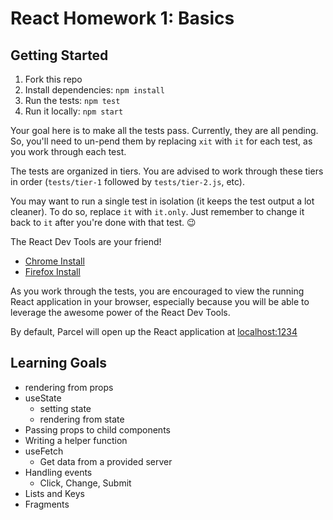 # React Homework 1: Basics

## Getting Started

1. Fork this repo
2. Install dependencies: `npm install`
3. Run the tests: `npm test`
4. Run it locally: `npm start`

Your goal here is to make all the tests pass. Currently, they are all pending.
So, you'll need to un-pend them by replacing `xit` with `it` for each test, as
you work through each test.

The tests are organized in tiers. You are advised to work through these tiers in
order (`tests/tier-1` followed by `tests/tier-2.js`, etc).

You may want to run a single test in isolation (it keeps the test output a lot
cleaner). To do so, replace `it` with `it.only`. Just remember to change it back
to `it` after you're done with that test. 😉

The React Dev Tools are your friend!

- [Chrome Install](https://chrome.google.com/webstore/detail/react-developer-tools/fmkadmapgofadopljbjfkapdkoienihi)
- [Firefox Install](https://addons.mozilla.org/en-US/firefox/addon/react-devtools/)

As you work through the tests, you are encouraged to view the running React
application in your browser, especially because you will be able to leverage the
awesome power of the React Dev Tools.

By default, Parcel will open up the React application at
[localhost:1234](localhost:1234)

## Learning Goals

- rendering from props
- useState
  - setting state
  - rendering from state
- Passing props to child components
- Writing a helper function
- useFetch
  - Get data from a provided server
- Handling events
  - Click, Change, Submit
- Lists and Keys
- Fragments
